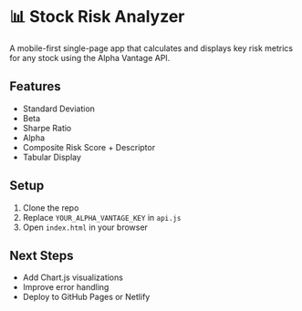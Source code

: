 # 📊 Stock Risk Analyzer

A mobile-first single-page app that calculates and displays key risk metrics for any stock using the Alpha Vantage API.

## Features
- Standard Deviation
- Beta
- Sharpe Ratio
- Alpha
- Composite Risk Score + Descriptor
- Tabular Display

## Setup
1. Clone the repo
2. Replace `YOUR_ALPHA_VANTAGE_KEY` in `api.js`
3. Open `index.html` in your browser

## Next Steps
- Add Chart.js visualizations
- Improve error handling
- Deploy to GitHub Pages or Netlify
